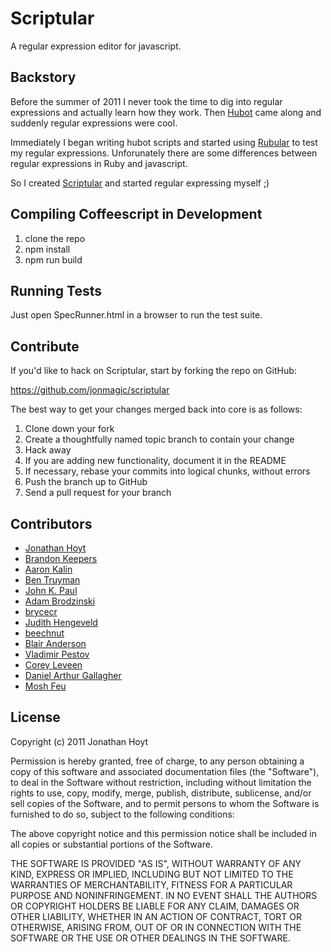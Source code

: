 Scriptular
==========

A regular expression editor for javascript.

## Backstory

Before the summer of 2011 I never took the time to dig into regular expressions and actually learn how they work. Then [Hubot](http://hubot.github.com) came along and suddenly regular expressions were cool.

Immediately I began writing hubot scripts and started using [Rubular](http://rubular.com) to test my regular expressions. Unforunately there are some differences between regular expressions in Ruby and javascript.

So I created [Scriptular](http://scriptular.com) and started regular expressing myself ;)

## Compiling Coffeescript in Development

1. clone the repo
2. npm install
3. npm run build

## Running Tests

Just open SpecRunner.html in a browser to run the test suite.

## Contribute

If you'd like to hack on Scriptular, start by forking the repo on GitHub:

https://github.com/jonmagic/scriptular

The best way to get your changes merged back into core is as follows:

1. Clone down your fork
1. Create a thoughtfully named topic branch to contain your change
1. Hack away
1. If you are adding new functionality, document it in the README
1. If necessary, rebase your commits into logical chunks, without errors
1. Push the branch up to GitHub
1. Send a pull request for your branch

## Contributors

* [Jonathan Hoyt](https://github.com/jonmagic)
* [Brandon Keepers](https://github.com/bkeepers)
* [Aaron Kalin](https://github.com/martinisoft)
* [Ben Truyman](https://github.com/bentruyman)
* [John K. Paul](https://github.com/johnkpaul)
* [Adam Brodzinski](https://github.com/AdamBrodzinski)
* [brycecr](https://github.com/brycecr)
* [Judith Hengeveld](https://github.com/judith)
* [beechnut](https://github.com/beechnut)
* [Blair Anderson](https://github.com/blairanderson)
* [Vladimir Pestov](https://github.com/KozzyKoder)
* [Corey Leveen](https://github.com/coreyleveen)
* [Daniel Arthur Gallagher](https://github.com/DanArthurGallagher)
* [Mosh Feu](https://github.com/moshfeu)

## License

Copyright (c) 2011 Jonathan Hoyt

Permission is hereby granted, free of charge, to any person obtaining
a copy of this software and associated documentation files (the
"Software"), to deal in the Software without restriction, including
without limitation the rights to use, copy, modify, merge, publish,
distribute, sublicense, and/or sell copies of the Software, and to
permit persons to whom the Software is furnished to do so, subject to
the following conditions:

The above copyright notice and this permission notice shall be
included in all copies or substantial portions of the Software.

THE SOFTWARE IS PROVIDED "AS IS", WITHOUT WARRANTY OF ANY KIND,
EXPRESS OR IMPLIED, INCLUDING BUT NOT LIMITED TO THE WARRANTIES OF
MERCHANTABILITY, FITNESS FOR A PARTICULAR PURPOSE AND
NONINFRINGEMENT. IN NO EVENT SHALL THE AUTHORS OR COPYRIGHT HOLDERS BE
LIABLE FOR ANY CLAIM, DAMAGES OR OTHER LIABILITY, WHETHER IN AN ACTION
OF CONTRACT, TORT OR OTHERWISE, ARISING FROM, OUT OF OR IN CONNECTION
WITH THE SOFTWARE OR THE USE OR OTHER DEALINGS IN THE SOFTWARE.
